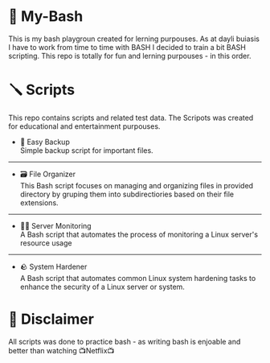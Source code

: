 # 🚙 My-Bash
This is my bash playgroun created for lerning purpouses. As at dayli buiasis I have to work from time to time with BASH I decided to train a bit BASH scripting. This repo is totally for fun and lerning purpouses - in this order.

# 🪛 Scripts
This repo contains scripts and related test data. The Scripots was created for educational and entertainment purpouses.

- 🦺 Easy Backup<br>
Simple backup script for important files. 
<hr>

- 🗃️ File Organizer<br>
This Bash script focuses on managing and organizing files in provided directory by gruping them into subdirectiories based on their file extensions. 
<hr>

- 🐕‍🦺 Server Monitoring<br>
A Bash script that automates the process of monitoring a Linux server's resource usage
<hr>

- 🪨 System Hardener<br>
 A Bash script that automates common Linux system hardening tasks to enhance the security of a Linux server or system.

# 🍒 Disclaimer
All scripts was done to practice bash - as writing bash is enjoable and better than watching 📺Netflix📺 